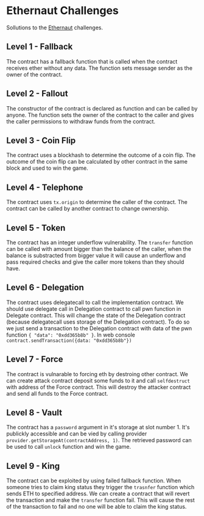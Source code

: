 # Ethernaut Challenges

Sollutions to the [Ethernaut](https://ethernaut.openzeppelin.com/) challenges.

## Level 1 - Fallback

The contract has a fallback function that is called when the contract receives ether without any data. The function sets message sender as the owner of the contract.

## Level 2 - Fallout

The constructor of the contract is declared as function and can be called by anyone. The function sets the owner of the contract to the caller and gives the caller permissions to withdraw funds from the contract.

## Level 3 - Coin Flip

The contract uses a blockhash to determine the outcome of a coin flip. The outcome of the coin flip can be calculated by other contract in the same block and used to win the game.

## Level 4 - Telephone

The contract uses `tx.origin` to determine the caller of the contract. The contract can be called by another contract to change ownership.

## Level 5 - Token

The contract has an integer underflow vulnerability. The `transfer` function can be called with amount bigger than the balance of the caller, when the balance is substracted from bigger value it will cause an underflow and pass required checks and give the caller more tokens than they should have.

## Level 6 - Delegation

The contract uses delegatecall to call the implementation contract. We should use delegate call in Delegation contract to call pwn function in Delegate contract. This will change the state of the Delegation contract (because delegatecall uses storage of the Delegation contract). To do so we just send a transaction to the Delegation contract with data of the pwn function `{ "data": "0xdd365b8b" }`.
In web console `contract.sendTransaction({data: "0xdd365b8b"})`

## Level 7 - Force

The contract is vulnarable to forcing eth by destroing other contract. We can create attack contract deposit some funds to it and call `selfdestruct` with address of the Force contract. This will destroy the attacker contract and send all funds to the Force contract.

## Level 8 - Vault
The contract has a `password` argument in it's storage at slot number 1. It's publickly accessible and can be vied by calling provider `provider.getStorageAt(contractAddress, 1)`. The retrieved password can be used to call `unlock` function and win the game.

## Level 9 - King
The contract can be exploited by using failed fallback function. When someone tries to claim king status they trigger the `trasnfer` function which sends ETH to specified address. We can create a contract that will revert the transaction and make the `transfer` function fail. This will cause the rest of the transaction to fail and no one will be able to claim the king status.